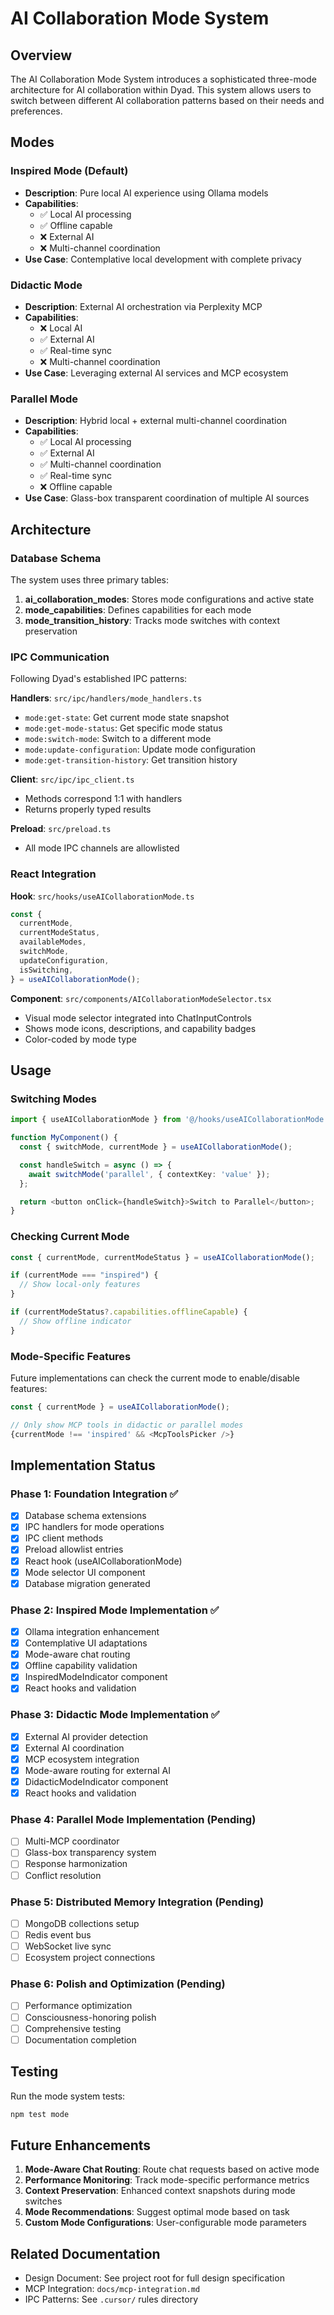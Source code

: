 # AI Collaboration Mode System

## Overview

The AI Collaboration Mode System introduces a sophisticated three-mode architecture for AI collaboration within Dyad. This system allows users to switch between different AI collaboration patterns based on their needs and preferences.

## Modes

### Inspired Mode (Default)

- **Description**: Pure local AI experience using Ollama models
- **Capabilities**:
  - ✅ Local AI processing
  - ✅ Offline capable
  - ❌ External AI
  - ❌ Multi-channel coordination
- **Use Case**: Contemplative local development with complete privacy

### Didactic Mode

- **Description**: External AI orchestration via Perplexity MCP
- **Capabilities**:
  - ❌ Local AI
  - ✅ External AI
  - ✅ Real-time sync
  - ❌ Multi-channel coordination
- **Use Case**: Leveraging external AI services and MCP ecosystem

### Parallel Mode

- **Description**: Hybrid local + external multi-channel coordination
- **Capabilities**:
  - ✅ Local AI processing
  - ✅ External AI
  - ✅ Multi-channel coordination
  - ✅ Real-time sync
  - ❌ Offline capable
- **Use Case**: Glass-box transparent coordination of multiple AI sources

## Architecture

### Database Schema

The system uses three primary tables:

1. **ai_collaboration_modes**: Stores mode configurations and active state
2. **mode_capabilities**: Defines capabilities for each mode
3. **mode_transition_history**: Tracks mode switches with context preservation

### IPC Communication

Following Dyad's established IPC patterns:

**Handlers**: `src/ipc/handlers/mode_handlers.ts`

- `mode:get-state`: Get current mode state snapshot
- `mode:get-mode-status`: Get specific mode status
- `mode:switch-mode`: Switch to a different mode
- `mode:update-configuration`: Update mode configuration
- `mode:get-transition-history`: Get transition history

**Client**: `src/ipc/ipc_client.ts`

- Methods correspond 1:1 with handlers
- Returns properly typed results

**Preload**: `src/preload.ts`

- All mode IPC channels are allowlisted

### React Integration

**Hook**: `src/hooks/useAICollaborationMode.ts`

```typescript
const {
  currentMode,
  currentModeStatus,
  availableModes,
  switchMode,
  updateConfiguration,
  isSwitching,
} = useAICollaborationMode();
```

**Component**: `src/components/AICollaborationModeSelector.tsx`

- Visual mode selector integrated into ChatInputControls
- Shows mode icons, descriptions, and capability badges
- Color-coded by mode type

## Usage

### Switching Modes

```typescript
import { useAICollaborationMode } from '@/hooks/useAICollaborationMode';

function MyComponent() {
  const { switchMode, currentMode } = useAICollaborationMode();

  const handleSwitch = async () => {
    await switchMode('parallel', { contextKey: 'value' });
  };

  return <button onClick={handleSwitch}>Switch to Parallel</button>;
}
```

### Checking Current Mode

```typescript
const { currentMode, currentModeStatus } = useAICollaborationMode();

if (currentMode === "inspired") {
  // Show local-only features
}

if (currentModeStatus?.capabilities.offlineCapable) {
  // Show offline indicator
}
```

### Mode-Specific Features

Future implementations can check the current mode to enable/disable features:

```typescript
const { currentMode } = useAICollaborationMode();

// Only show MCP tools in didactic or parallel modes
{currentMode !== 'inspired' && <McpToolsPicker />}
```

## Implementation Status

### Phase 1: Foundation Integration ✅

- [x] Database schema extensions
- [x] IPC handlers for mode operations
- [x] IPC client methods
- [x] Preload allowlist entries
- [x] React hook (useAICollaborationMode)
- [x] Mode selector UI component
- [x] Database migration generated

### Phase 2: Inspired Mode Implementation ✅

- [x] Ollama integration enhancement
- [x] Contemplative UI adaptations
- [x] Mode-aware chat routing
- [x] Offline capability validation
- [x] InspiredModeIndicator component
- [x] React hooks and validation

### Phase 3: Didactic Mode Implementation ✅

- [x] External AI provider detection
- [x] External AI coordination
- [x] MCP ecosystem integration
- [x] Mode-aware routing for external AI
- [x] DidacticModeIndicator component
- [x] React hooks and validation

### Phase 4: Parallel Mode Implementation (Pending)

- [ ] Multi-MCP coordinator
- [ ] Glass-box transparency system
- [ ] Response harmonization
- [ ] Conflict resolution

### Phase 5: Distributed Memory Integration (Pending)

- [ ] MongoDB collections setup
- [ ] Redis event bus
- [ ] WebSocket live sync
- [ ] Ecosystem project connections

### Phase 6: Polish and Optimization (Pending)

- [ ] Performance optimization
- [ ] Consciousness-honoring polish
- [ ] Comprehensive testing
- [ ] Documentation completion

## Testing

Run the mode system tests:

```bash
npm test mode
```

## Future Enhancements

1. **Mode-Aware Chat Routing**: Route chat requests based on active mode
2. **Performance Monitoring**: Track mode-specific performance metrics
3. **Context Preservation**: Enhanced context snapshots during mode switches
4. **Mode Recommendations**: Suggest optimal mode based on task
5. **Custom Mode Configurations**: User-configurable mode parameters

## Related Documentation

- Design Document: See project root for full design specification
- MCP Integration: `docs/mcp-integration.md`
- IPC Patterns: See `.cursor/` rules directory
